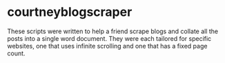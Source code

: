 # courtneyblogscraper
These scripts were written to help a friend scrape blogs and collate all the posts into a single word document. They were each tailored for specific websites, one that uses infinite scrolling and one that has a fixed page count.

